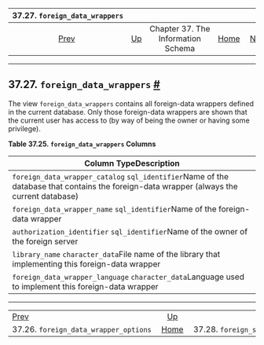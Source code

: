 

|                                37.27. `foreign_data_wrappers`                               |                                                                    |                                    |                                                       |                                                                                 |
| :-----------------------------------------------------------------------------------------: | :----------------------------------------------------------------- | :--------------------------------: | ----------------------------------------------------: | ------------------------------------------------------------------------------: |
| [Prev](infoschema-foreign-data-wrapper-options.html "37.26. foreign_data_wrapper_options")  | [Up](information-schema.html "Chapter 37. The Information Schema") | Chapter 37. The Information Schema | [Home](index.html "PostgreSQL 17devel Documentation") |  [Next](infoschema-foreign-server-options.html "37.28. foreign_server_options") |

***

## 37.27. `foreign_data_wrappers` [#](#INFOSCHEMA-FOREIGN-DATA-WRAPPERS)

The view `foreign_data_wrappers` contains all foreign-data wrappers defined in the current database. Only those foreign-data wrappers are shown that the current user has access to (by way of being the owner or having some privilege).

**Table 37.25. `foreign_data_wrappers` Columns**

| Column TypeDescription                                                                                                                   |
| ---------------------------------------------------------------------------------------------------------------------------------------- |
| `foreign_data_wrapper_catalog` `sql_identifier`Name of the database that contains the foreign-data wrapper (always the current database) |
| `foreign_data_wrapper_name` `sql_identifier`Name of the foreign-data wrapper                                                             |
| `authorization_identifier` `sql_identifier`Name of the owner of the foreign server                                                       |
| `library_name` `character_data`File name of the library that implementing this foreign-data wrapper                                      |
| `foreign_data_wrapper_language` `character_data`Language used to implement this foreign-data wrapper                                     |

***

|                                                                                             |                                                                    |                                                                                 |
| :------------------------------------------------------------------------------------------ | :----------------------------------------------------------------: | ------------------------------------------------------------------------------: |
| [Prev](infoschema-foreign-data-wrapper-options.html "37.26. foreign_data_wrapper_options")  | [Up](information-schema.html "Chapter 37. The Information Schema") |  [Next](infoschema-foreign-server-options.html "37.28. foreign_server_options") |
| 37.26. `foreign_data_wrapper_options`                                                       |        [Home](index.html "PostgreSQL 17devel Documentation")       |                                                 37.28. `foreign_server_options` |
